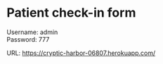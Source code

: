 # Patient check-in form

Username: admin
<br>
Password: 777

URL: https://cryptic-harbor-06807.herokuapp.com/
